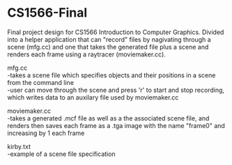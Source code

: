 # CS1566-Final

Final project design for CS1566 Introduction to Computer Graphics. Divided into a helper application that can "record" files by nagivating through a scene (mfg.cc) and one that takes the generated file plus a scene and renders each frame using a raytracer (moviemaker.cc).    
    
mfg.cc    
-takes a scene file which specifies objects and their positions in a scene from the command line    
-user can move through the scene and press 'r' to start and stop recording, which writes data to an auxilary file used by moviemaker.cc    
    
moviemaker.cc    
-takes a generated .mcf file as well as a the associated scene file, and renders then saves each frame as a .tga image with the name "frame0" and increasing by 1 each frame    
    
kirby.txt    
-example of a scene file specification
